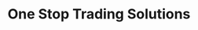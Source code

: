 ---
title: "One Stop Trading Solutions"
url: /wolmaransstad/one-stop-trading-solutions/
shop: Eisenwaren
---